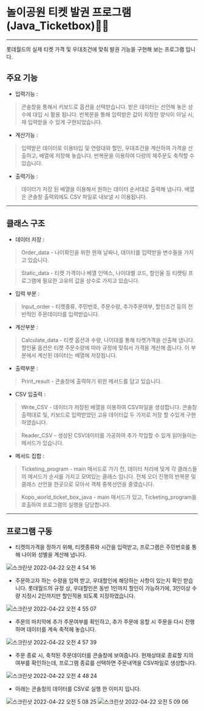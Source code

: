 # 놀이공원 티켓 발권 프로그램 (Java_Ticketbox)🤷‍♂️
___
롯데월드의 실제 티켓 가격 및 우대조건에 맞춰 발권 기능을 구현해 보는 프로그램 입니다.

## 주요 기능

* 입력기능 : 
>콘솔창을 통해서 키보드로 옵션을 선택받습니다. 받은 데이터는 선언해 놓은 상수에 대입 시 활용 됩니다. 반복문을 통해 입력받은 값이 지정한 양식이 아닐 시, 재 입력받을 수 있게 구현되었습니다.

* 계산기능 : 
>입력받은 데이터로 이용타입 및 연령대와 할인, 우대조건을 계산하여 가격을 산출하고, 배열에 저장해 놓습니다. 반복문을 이용하여 다량의 재주문도 축적할 수 있습니다.

* 출력기능 : 
>데이터가 저장 된 배열을 이용해서 원하는 데이터 순서대로 출력해 냅니다. 배열은 콘솔창 출력외에도 CSV 파일로 내보낼 시 이용됩니다. 
___
## 클래스 구조

* 데이터 저장 :
>Order_data - 나이확인을 위한 현재 날짜나, 데이터를 입력받을 변수들을 가지고 있습니다.

>Static_data - 티켓 가격이나 베열 인덱스, 나이대별 코드, 할인율 등 티켓팅 프로그램에 필요한 고유의 값을 상수로 가지고 있습니다.

* 입력 부분 : 
>Input_order - 티켓죵류, 주민번호, 주문수량, 추가주문여부, 할인조건 등의 전반적인 주문데이터를 입력받습니다.

* 계산부분 :
>Calculate_data - 티켓 옵션과 수량, 나이대를 통해 타켓가격을 산출해 냅니다. 할인율 옵션은 티켓 주문수량에 따라 규정에 맞춰서 가격을 계산해 줍니다.
                    이 부분에서 계산된 데이터는 배열에 저장됩니다.

* 출력부분 :
>Print_result - 콘솔창에 출력하기 위한 메서드를 담고 있습니다.

* CSV 입출력 : 
>Write_CSV - 데이터가 저장된 배열을 이용하여 CSV파일을 생성합니다. 콘솔창 출력대로 및, 키보드로 입력받았던 고유 데이터값 두 가지로 저장 할 수있게 구현하였습니다.

>Reader_CSV - 생성된 CSV데이터를 가공하여 추가 작업할 수 있게 읽어들이는 메서드가 있습니다.

* 메서드 집합 :
>Ticketing_program - main 매서드로 가기 전, 데이터 처리애 맞게 각 클래스들의 메서드가 순서를 가지고 모여있는 클래스 입니다. 
                        전체 오더 진행의 반복문 및 클래스 선언을 한곳으로 모아서 객체 중복선언을 줄였습니다.

>Kopo_world_ticket_box_java - main 매서드가 있고, Ticketing_program을 호출하여 프로그램의 실행을 담당합니다.
___
## 프로그램 구동

* 티켓의가격을 정하기 위해, 티켓종류와 시간을 입력받고,
프로그램은 주민번호를 통해 나이와 성별을 계산해 냅니다.

![스크린샷 2022-04-22 오전 4 54 16](https://user-images.githubusercontent.com/63415138/164552690-118ccbb4-b57e-460e-b82e-634494a59dcc.png)



* 주문하고자 하는 수량을 입력 받고, 우대할인에 해당하는 사항이 있는지 확인 받습니다.
롯데월드의 규정 상, 우대할인은 동반 1인까지 할인이 가능하기에, 3인이상 수량 지정시 2인까지만 할인적용 되도록 지정하였습니다.

![스크린샷 2022-04-22 오전 4 55 07](https://user-images.githubusercontent.com/63415138/164552814-9a8127bc-517e-40e6-9a3b-dd5a1ea28fe7.png)



* 주문의 마지막에 추가 주문여부를 확인하고, 추가 주문에 응할 시 주문을 다시 진행하며 데이터를 계속 축적헤 놓습니다.

![스크린샷 2022-04-22 오전 4 57 39](https://user-images.githubusercontent.com/63415138/164552855-96605488-1fc1-49da-9453-b75e971e9cc5.png)



* 주문 종료 시, 축적된 주문데이터를 콘솔창에 보여줍니다. 
현재상태로 종료할 지의 여부를 확인하는데, 프로그램 종료를 선택하면 주문내역을 CSV파일로 생성합니다.

![스크린샷 2022-04-22 오전 4 48 24](https://user-images.githubusercontent.com/63415138/164552895-f33f9701-005e-43ae-b395-7b74e2d8a039.png)



* 아래는 콘솔창의 데이터를 CSV로 실행 한 이미지 입니다.

![스크린샷 2022-04-22 오전 5 08 25](https://user-images.githubusercontent.com/63415138/164552991-6ddbef50-4ac4-436d-82b3-53ce402b669c.png)
![스크린샷 2022-04-22 오전 5 09 06](https://user-images.githubusercontent.com/63415138/164553003-87594466-d5c8-412f-9914-51c88716fe5a.png)

